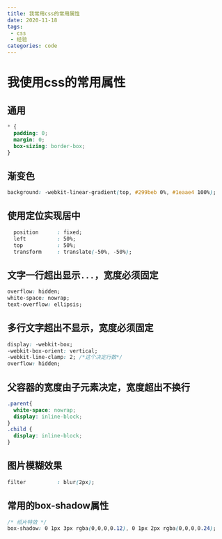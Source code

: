 ```yaml
---
title: 我常用css的常用属性
date: 2020-11-18
tags:
 - css
 - 经验
categories: code
---
```




# 我使用css的常用属性
## 通用
```css
* {
  padding: 0;
  margin: 0;
  box-sizing: border-box;
}

```


## 渐变色
```css
background: -webkit-linear-gradient(top, #299beb 0%, #1eaae4 100%);
```
## 使用定位实现居中
```css
  position      : fixed;
  left          : 50%;
  top           : 50%;
  transform     : translate(-50%, -50%);
```

## 文字一行超出显示`...`，宽度必须固定 
```css
overflow: hidden;
white-space: nowrap;
text-overflow: ellipsis;
```
## 多行文字超出不显示，宽度必须固定

```css
display: -webkit-box;
-webkit-box-orient: vertical;
-webkit-line-clamp: 2; /*这个决定行数*/
overflow: hidden;
```

## 父容器的宽度由子元素决定，宽度超出不换行

```css
.parent{
  white-space: nowrap;
  display: inline-block;
}
.child {
  display: inline-block;
}
```


## 图片模糊效果

```css
filter          : blur(2px);
```

## 常用的box-shadow属性
```css
/* 纸片特效 */
box-shadow: 0 1px 3px rgba(0,0,0,0.12), 0 1px 2px rgba(0,0,0,0.24);

```

